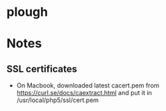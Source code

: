 # plough

# Notes
## SSL certificates
- On Macbook, downloaded latest cacert.pem from https://curl.se/docs/caextract.html and put it in /usr/local/php5/ssl/cert.pem
